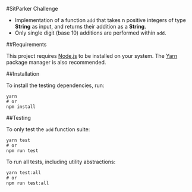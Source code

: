 #SitParker Challenge

* Implementation of a function `add` that takes n positive integers of type **String** as input, and returns their addition as a **String**.
* Only single digit (base 10) additions are performed within `add`.

##Requirements

This project requires [Node.js](https://nodejs.org/en/)  to be installed on your system.
The [Yarn](https://yarnpkg.com/en/) package manager is also recommended.

##Installation

To install the testing dependencies, run:

```
yarn
# or
npm install
```   
##Testing

To only test the `add` function suite:

```
yarn test
# or
npm run test
```

To run all tests, including utility abstractions:

```
yarn test:all
# or
npm run test:all
```
